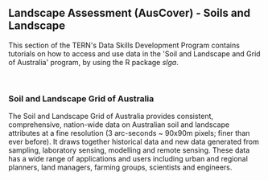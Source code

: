 ## Landscape Assessment (AusCover) - Soils and Landscape

This section of the TERN's Data Skills Development Program contains tutorials on how to access and use data in the 'Soil and Landscape and Grid of Australia' program, by using the R package *slga*.



&nbsp;
### Soil and Landscape Grid of Australia 

The Soil and Landscape Grid of Australia provides consistent, comprehensive, nation-wide data on Australian soil and landscape attributes at a fine resolution (3 arc-seconds ~ 90x90m pixels; finer than ever before). It draws together historical data and new data generated from sampling, laboratory sensing, modelling and remote sensing. These data has a wide range of applications and users including urban and regional planners, land managers, farming groups, scientists and engineers.
 


